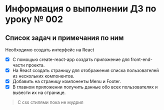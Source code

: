 # Информация о выполнении ДЗ по уроку № 002

## Список задач и примечания по ним

Необходимо создать интерфейс на React

- [x] С помощью create-react-app создать приложение для front-end-части проекта.
- [x] На React создать страницу для отображения списка пользователей из нескольких компонентов.
- [x] Добавить на страницу компоненты Menu и Footer.
- [x] В главном приложении получить данные обо всех пользователях и вывести их на странице.

> C css стилями пока не мудрил